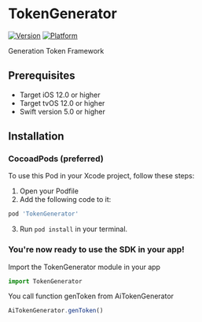 # TokenGenerator

[![Version](https://img.shields.io/cocoapods/v/TokenGenerator.svg?style=flat)](https://cocoapods.org/pods/TokenGenerator)
[![Platform](https://img.shields.io/cocoapods/p/TokenGenerator.svg?style=flat)](https://cocoapods.org/pods/TokenGenerator)

Generation Token Framework

## Prerequisites

- Target iOS 12.0 or higher
- Target tvOS 12.0 or higher
- Swift version 5.0 or higher

## Installation

### CocoadPods (preferred)

To use this Pod in your Xcode project, follow these steps:

1. Open your Podfile
2. Add the following code to it:

```javascript
pod 'TokenGenerator'
```

3. Run `pod install` in your terminal.

### You're now ready to use the SDK in your app!

Import the TokenGenerator module in your app   

```javascript
import TokenGenerator
```

You call function genToken from AiTokenGenerator

```javascript
AiTokenGenerator.genToken()
```

